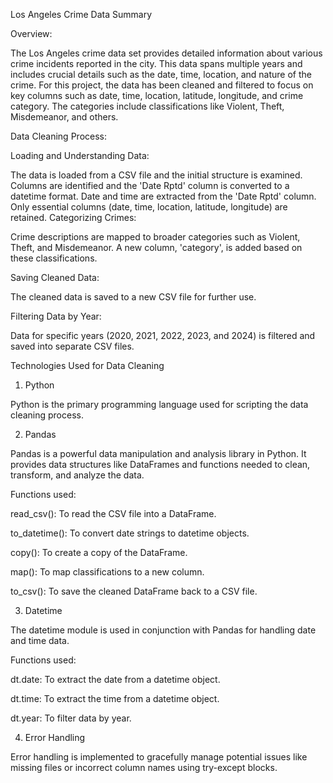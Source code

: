 Los Angeles Crime Data Summary

Overview:

The Los Angeles crime data set provides detailed information about various crime incidents reported in the city. This data spans multiple years and includes crucial details such as the date, time, location, and nature of the crime. For this project, the data has been cleaned and filtered to focus on key columns such as date, time, location, latitude, longitude, and crime category. The categories include classifications like Violent, Theft, Misdemeanor, and others.

Data Cleaning Process:

Loading and Understanding Data:

The data is loaded from a CSV file and the initial structure is examined.
Columns are identified and the 'Date Rptd' column is converted to a datetime format.
Date and time are extracted from the 'Date Rptd' column.
Only essential columns (date, time, location, latitude, longitude) are retained.
Categorizing Crimes:

Crime descriptions are mapped to broader categories such as Violent, Theft, and Misdemeanor.
A new column, 'category', is added based on these classifications.

Saving Cleaned Data:

The cleaned data is saved to a new CSV file for further use.

Filtering Data by Year:

Data for specific years (2020, 2021, 2022, 2023, and 2024) is filtered and saved into separate CSV files.

Technologies Used for Data Cleaning

1. Python

Python is the primary programming language used for scripting the data cleaning process.

2. Pandas

Pandas is a powerful data manipulation and analysis library in Python. It provides data structures like DataFrames and functions needed to clean, transform, and analyze the data.

Functions used:

read_csv(): To read the CSV file into a DataFrame.

to_datetime(): To convert date strings to datetime objects.

copy(): To create a copy of the DataFrame.

map(): To map classifications to a new column.

to_csv(): To save the cleaned DataFrame back to a CSV file.

3. Datetime

The datetime module is used in conjunction with Pandas for handling date and time data.

Functions used:

dt.date: To extract the date from a datetime object.

dt.time: To extract the time from a datetime object.

dt.year: To filter data by year.

4. Error Handling

Error handling is implemented to gracefully manage potential issues like missing files or incorrect column names using try-except blocks.
